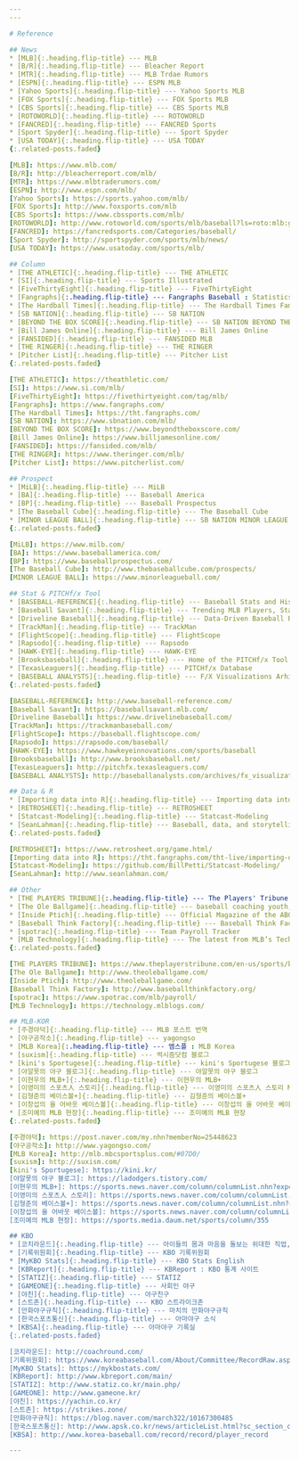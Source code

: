 ```yaml
---
---

# Reference

## News
* [MLB]{:.heading.flip-title} --- MLB
* [B/R]{:.heading.flip-title} --- Bleacher Report
* [MTR]{:.heading.flip-title} --- MLB Trdae Rumors
* [ESPN]{:.heading.flip-title} --- ESPN MLB
* [Yahoo Sports]{:.heading.flip-title} --- Yahoo Sports MLB
* [FOX Sports]{:.heading.flip-title} --- FOX Sports MLB
* [CBS Sports]{:.heading.flip-title} --- CBS Sports MLB
* [ROTOWORLD]{:.heading.flip-title} --- ROTOWORLD
* [FANCRED]{:.heading.flip-title} --- FANCRED Sports
* [Sport Spyder]{:.heading.flip-title} --- Sport Spyder
* [USA TODAY]{:.heading.flip-title} --- USA TODAY
{:.related-posts.faded}

[MLB]: https://www.mlb.com/
[B/R]: http://bleacherreport.com/mlb/
[MTR]: https://www.mlbtraderumors.com/
[ESPN]: http://www.espn.com/mlb/
[Yahoo Sports]: https://sports.yahoo.com/mlb/
[FOX Sports]: http://www.foxsports.com/mlb
[CBS Sports]: https://www.cbssports.com/mlb/
[ROTOWORLD]: http://www.rotoworld.com/sports/mlb/baseball?ls=roto:mlb:gnav/
[FANCRED]: https://fancredsports.com/Categories/baseball/
[Sport Spyder]: http://sportspyder.com/sports/mlb/news/
[USA TODAY]: https://www.usatoday.com/sports/mlb/

## Column
* [THE ATHLETIC]{:.heading.flip-title} --- THE ATHLETIC
* [SI]{:.heading.flip-title} --- Sports Illustrated
* [FiveThirtyEight]{:.heading.flip-title} --- FiveThirtyEight
* [Fangraphs]{:.heading.flip-title} --- Fangraphs Baseball : Statistics and Analysis
* [The Hardball Times]{:.heading.flip-title} --- The Hardball Times Fangraphs
* [SB NATION]{:.heading.flip-title} --- SB NATION
* [BEYOND THE BOX SCORE]{:.heading.flip-title} --- SB NATION BEYOND THE BOX SCORE
* [Bill James Online]{:.heading.flip-title} --- Bill James Online
* [FANSIDED]{:.heading.flip-title} --- FANSIDED MLB
* [THE RINGER]{:.heading.flip-title} --- THE RINGER
* [Pitcher List]{:.heading.flip-title} --- Pitcher List
{:.related-posts.faded}

[THE ATHLETIC]: https://theathletic.com/
[SI]: https://www.si.com/mlb/
[FiveThirtyEight]: https://fivethirtyeight.com/tag/mlb/
[Fangraphs]: https://www.fangraphs.com/
[The Hardball Times]: https://tht.fangraphs.com/
[SB NATION]: https://www.sbnation.com/mlb/
[BEYOND THE BOX SCORE]: https://www.beyondtheboxscore.com/
[Bill James Online]: https://www.billjamesonline.com/
[FANSIDED]: https://fansided.com/mlb/
[THE RINGER]: https://www.theringer.com/mlb/
[Pitcher List]: https://www.pitcherlist.com/

## Prospect
* [MiLB]{:.heading.flip-title} --- MiLB
* [BA]{:.heading.flip-title} --- Baseball America
* [BP]{:.heading.flip-title} --- Baseball Prospectus
* [The Baseball Cube]{:.heading.flip-title} --- The Baseball Cube
* [MINOR LEAGUE BALL]{:.heading.flip-title} --- SB NATION MINOR LEAGUE BALL
{:.related-posts.faded}

[MiLB]: https://www.milb.com/
[BA]: https://www.baseballamerica.com/
[BP]: https://www.baseballprospectus.com/
[The Baseball Cube]: http://www.thebaseballcube.com/prospects/
[MINOR LEAGUE BALL]: https://www.minorleagueball.com/

## Stat & PITCHf/x Tool
* [BASEBALL-REFERENCE]{:.heading.flip-title} --- Baseball Stats and History
* [Baseball Savant]{:.heading.flip-title} --- Trending MLB Players, Statcast and Visualizations
* [Driveline Baseball]{:.heading.flip-title} --- Data-Driven Baseball Performance Trainng
* [TrackMan]{:.heading.flip-title} --- TrackMan
* [FlightScope]{:.heading.flip-title} --- FlightScope
* [Rapsodo]{:.heading.flip-title} --- Rapsodo
* [HAWK-EYE]{:.heading.flip-title} --- HAWK-EYE
* [Brooksbaseball]{:.heading.flip-title} --- Home of the PITCHf/x Tool. Pitch Tracking. Simplified.
* [TexasLeaguers]{:.heading.flip-title} --- PITCHf/x Database
* [BASEBALL ANALYSTS]{:.heading.flip-title} --- F/X Visualizations Arhives
{:.related-posts.faded}

[BASEBALL-REFERENCE]: http://www.baseball-reference.com/
[Baseball Savant]: https://baseballsavant.mlb.com/
[Driveline Baseball]: https://www.drivelinebaseball.com/
[TrackMan]: https://trackmanbaseball.com/
[FlightScope]: https://baseball.flightscope.com/
[Rapsodo]: https://rapsodo.com/baseball/
[HAWK-EYE]: https://www.hawkeyeinnovations.com/sports/baseball
[Brooksbaseball]: http://www.brooksbaseball.net/
[TexasLeaguers]: http://pitchfx.texasleaguers.com/
[BASEBALL ANALYSTS]: http://baseballanalysts.com/archives/fx_visualizatio_1/

## Data & R
* [Importing data into R]{:.heading.flip-title} --- Importing data into R tht.Fangraphs
* [RETROSHEET]{:.heading.flip-title} --- RETROSHEET
* [Statcast-Modeling]{:.heading.flip-title} --- Statcast-Modeling
* [SeanLahman]{:.heading.flip-title} --- Baseball, data, and storytelling
{:.related-posts.faded}

[RETROSHEET]: https://www.retrosheet.org/game.html/
[Importing data into R]: https://tht.fangraphs.com/tht-live/importing-data-into-r/
[Statcast-Modeling]: https://github.com/BillPetti/Statcast-Modeling/
[SeanLahman]: http://www.seanlahman.com/

## Other
* [THE PLAYERS TRIBUNE]{:.heading.flip-title} --- The Players' Tribune : STORY
* [The Ole Ballgame]{:.heading.flip-title} --- baseball coaching youth, and amateur
* [Inside Ptich]{:.heading.flip-title} --- Official Magazine of the ABCA
* [Baseball Think Factory]{:.heading.flip-title} --- Baseball Think Factory
* [spotrac]{:.heading.flip-title} --- Team Payroll Tracker
* [MLB Technology]{:.heading.flip-title} --- The latest from MLB’s Technology Organization
{:.related-posts.faded}

[THE PLAYERS TRIBUNE]: https://www.theplayerstribune.com/en-us/sports/baseball/
[The Ole Ballgame]: http://www.theoleballgame.com/
[Inside Ptich]: http://www.theoleballgame.com/
[Baseball Think Factory]: http://www.baseballthinkfactory.org/
[spotrac]: https://www.spotrac.com/mlb/payroll/
[MLB Technology]: https://technology.mlblogs.com/

## MLB-KOR
* [주경야덕]{:.heading.flip-title} --- MLB 포스트 번역
* [야구공작소]{:.heading.flip-title} --- yagongso
* [MLB Korea]{:.heading.flip-title} --- 엠스플 : MLB Korea
* [suxism]{:.heading.flip-title} --- 썩시즘닷컴 블로그
* [kini's Sportugese]{:.heading.flip-title} --- kini's Sportugese 블로그
* [야알못의 야구 블로그]{:.heading.flip-title} --- 야알못의 야구 블로그
* [이현우의 MLB+]{:.heading.flip-title} --- 이현우의 MLB+
* [이영미의 스포츠人 스토리]{:.heading.flip-title} --- 이영미의 스포츠人 스토리 MLB+
* [김형준의 베이스볼+]{:.heading.flip-title} --- 김형준의 베이스볼+
* [이창섭의 올 어바웃 베이스볼]{:.heading.flip-title} --- 이창섭의 올 어바웃 베이스볼
* [조미예의 MLB 현장]{:.heading.flip-title} --- 조미예의 MLB 현장
{:.related-posts.faded}

[주경야덕]: https://post.naver.com/my.nhn?memberNo=25448623
[야구공작소]: http://www.yagongso.com/
[MLB Korea]: http://mlb.mbcsportsplus.com/#07D0/
[suxism]: http://suxism.com/
[kini's Sportugese]: https://kini.kr/
[야알못의 야구 블로그]: https://ladodgers.tistory.com/
[이현우의 MLB+]: https://sports.news.naver.com/column/columnList.nhn?expertId=1231
[이영미의 스포츠人 스토리]: https://sports.news.naver.com/column/columnList.nhn?expertId=531
[김형준의 베이스볼+]: https://sports.news.naver.com/column/columnList.nhn?expertId=214
[이창섭의 올 어바웃 베이스볼]: https://sports.news.naver.com/column/columnList.nhn?expertId=656
[조미예의 MLB 현장]: https://sports.media.daum.net/sports/column/355

## KBO
* [코치라운드]{:.heading.flip-title} --- 아이들의 몸과 마음을 돌보는 위대한 직업, 스포츠 코치들의 나눔터
* [기록위원회]{:.heading.flip-title} --- KBO 기록위원회
* [MyKBO Stats]{:.heading.flip-title} --- KBO Stats English
* [KBReport]{:.heading.flip-title} --- KBReport : KBO 통계 사이트
* [STATIZ]{:.heading.flip-title} --- STATIZ
* [GAMEONE]{:.heading.flip-title} --- 사회인 야구
* [야친]{:.heading.flip-title} --- 야구친구
* [스트존]{:.heading.flip-title} --- KBO 스트라이크존
* [만화야구규칙]{:.heading.flip-title} --- 마치의 만화야구규칙
* [한국스포츠통신]{:.heading.flip-title} --- 아마야구 소식
* [KBSA]{:.heading.flip-title} --- 아마야구 기록실
{:.related-posts.faded}

[코치라운드]: http://coachround.com/
[기록위원회]: https://www.koreabaseball.com/About/Committee/RecordRaw.aspx#n103/
[MyKBO Stats]: https://mykbostats.com/
[KBReport]: http://www.kbreport.com/main/
[STATIZ]: http://www.statiz.co.kr/main.php/
[GAMEONE]: http://www.gameone.kr/
[야친]: https://yachin.co.kr/
[스트존]: https://strikes.zone/
[만화야구규칙]: https://blog.naver.com/march322/10167300485
[한국스포츠통신]: http://www.apsk.co.kr/news/articleList.html?sc_section_code=S1N1&view_type=sm
[KBSA]: http://www.korea-baseball.com/record/record/player_record

---
```

